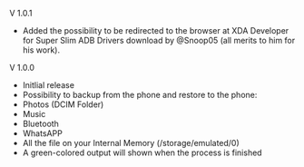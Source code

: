 V 1.0.1

- Added the possibility to be redirected to the browser at XDA Developer for Super Slim ADB 
  Drivers download by @Snoop05 (all merits to him for his work).
 
V 1.0.0
 
 - Initlial release
 - Possibility to backup from the phone and restore to the phone:
  - Photos (DCIM Folder)
  - Music
  - Bluetooth
  - WhatsAPP
  - All the file on your Internal Memory (/storage/emulated/0)
 - A green-colored output will shown when the process is finished
